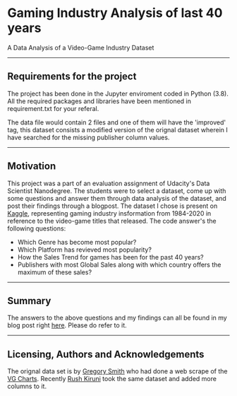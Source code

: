 # Gaming Industry Analysis of last 40 years
A Data Analysis of a Video-Game Industry Dataset

-----------------------------------------------------------------------------------------------------------------------------------------------------------------------------------
## Requirements for the project
The project has been done in the Jupyter enviroment coded in Python (3.8). All the required packages and libraries have been mentioned in requirement.txt for your referal.

The data file would contain 2 files and one of them will have the 'improved' tag, this dataset consists a modified version of the orignal dataset wherein I have searched for the missing publisher column values.

-----------------------------------------------------------------------------------------------------------------------------------------------------------------------------------
## Motivation
This project was a part of an evaluation assignment of Udacity's Data Scientist Nanodegree. The students were to select a dataset, come up with some questions and answer them through data analysis of the dataset, and post their findings through a blogpost. The dataset I chose is present on [Kaggle](https://www.kaggle.com/rush4ratio/video-game-sales-with-ratings), representing gaming industry insformation from 1984-2020 in reference to the video-game titles that released. The code answer's the following questions:
* Which Genre has become most popular?
* Which Platform has revieved most popularity?
* How the Sales Trend for games has been for the past 40 years?
* Publishers with most Global Sales along with which country offers the maximum of these sales?

-----------------------
## Summary
The answers to the above questions and my findings can all be found in my blog post right [here](). Please do refer to it.

-----------------------
## Licensing, Authors and Acknowledgements
The orignal data set is by [Gregory Smith](https://www.kaggle.com/gregorut/videogamesales) who had done a web scrape of the [VG Charts](vgchartz.com). Recently [Rush Kiruni](https://www.kaggle.com/rush4ratio/video-game-sales-with-ratings) took the same dataset and added more columns to it.
